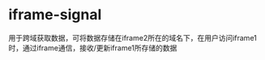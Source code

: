 <!--
 * @Author: haorongzheng
 * @Date: 2022-01-07 12:51:46
 * @LastEditTime: 2022-01-07 12:59:37
 * @LastEditors: haorongzheng
 * @Description: 
 * @FilePath: /iframe-signal/README.md
 * 保佑代码永无bug
-->
# iframe-signal
用于跨域获取数据，可将数据存储在iframe2所在的域名下，在用户访问iframe1时，通过iframe通信，接收/更新iframe1所存储的数据